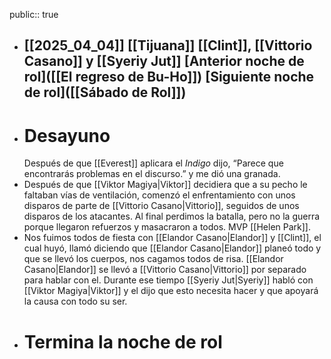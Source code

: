 public:: true

- [[2025_04_04]]
  [[Tijuana]]
  [[Clint]], [[Vittorio Casano]] y [[Syeriy Jut]]
  [Anterior noche de rol]([[El regreso de Bu-Ho]])
  [Siguiente noche de rol]([[Sábado de Rol]])
  ---
- # Desayuno
  Después de que [[Everest]] aplicara el *Indigo* dijo, “Parece que encontrarás problemas en el discurso.” y me dió una granada.
- Después de que [[Viktor Magiya|Viktor]] decidiera que a su pecho le faltaban vías de ventilación, comenzó el enfrentamiento con unos disparos de parte de [[Vittorio Casano|Vittorio]], seguidos de unos disparos de los atacantes. Al final perdimos la batalla, pero no la guerra porque llegaron refuerzos y masacraron a todos. MVP [[Helen Park]].
- Nos fuimos todos de fiesta con [[Elandor Casano|Elandor]] y [[Clint]], el cual huyó, llamó diciendo que [[Elandor Casano|Elandor]] planeó todo y que se llevó los cuerpos, nos cagamos todos de risa. [[Elandor Casano|Elandor]] se llevó a [[Vittorio Casano|Vittorio]] por separado para hablar con el. Durante ese tiempo [[Syeriy Jut|Syeriy]] habló con [[Viktor Magiya|Viktor]] y el dijo que esto necesita hacer y que apoyará la causa con todo su ser.
- # Termina la noche de rol